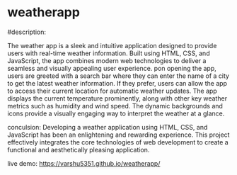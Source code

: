 # weatherapp

#description:

The weather app is a sleek and intuitive application designed to provide users with real-time weather information. Built using HTML, CSS, and JavaScript, the app combines modern web technologies to deliver a seamless and visually appealing user experience. pon opening the app, users are greeted with a search bar where they can enter the name of a city to get the latest weather information. If they prefer, users can allow the app to access their current location for automatic weather updates. The app displays the current temperature prominently, along with other key weather metrics such as humidity and wind speed. The dynamic backgrounds and icons provide a visually engaging way to interpret the weather at a glance.

conculsion: Developing a weather application using HTML, CSS, and JavaScript has been an enlightening and rewarding experience. This project effectively integrates the core technologies of web development to create a functional and aesthetically pleasing application. 

live demo:
https://varshu5351.github.io/weatherapp/
